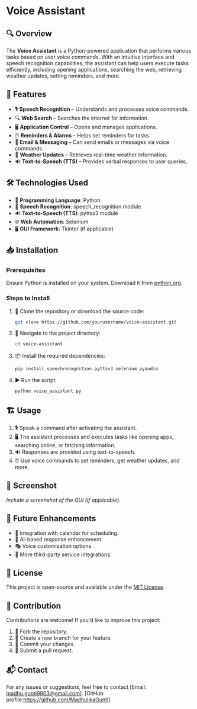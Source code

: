 # Voice Assistant

## 🔍 Overview
The **Voice Assistant** is a Python-powered application that performs various tasks based on user voice commands. With an intuitive interface and speech recognition capabilities, the assistant can help users execute tasks efficiently, including opening applications, searching the web, retrieving weather updates, setting reminders, and more.

## 🚀 Features
- 🎙 **Speech Recognition** – Understands and processes voice commands.
- 🔍 **Web Search** – Searches the internet for information.
- 🖥 **Application Control** – Opens and manages applications.
- ⏰ **Reminders & Alarms** – Helps set reminders for tasks.
- 📧 **Email & Messaging** – Can send emails or messages via voice commands.
- 📌 **Weather Updates** – Retrieves real-time weather information.
- 🔊 **Text-to-Speech (TTS)** – Provides verbal responses to user queries.

## 🛠 Technologies Used
- 🐍 **Programming Language**: Python
- 🎤 **Speech Recognition**: speech_recognition module
- 🔊 **Text-to-Speech (TTS)**: pyttsx3 module
- 🌐 **Web Automation**: Selenium
- 🖥 **GUI Framework**: Tkinter (if applicable)

## 📥 Installation
### Prerequisites
Ensure Python is installed on your system. Download it from [python.org](https://www.python.org/).

### Steps to Install
1. 📂 Clone the repository or download the source code:
   ```sh
   git clone https://github.com/yourusername/voice-assistant.git
   ```
2. 📌 Navigate to the project directory:
   ```sh
   cd voice-assistant
   ```
3. 📦 Install the required dependencies:
   ```sh
   pip install speechrecognition pyttsx3 selenium pyaudio
   ```
4. ▶ Run the script:
   ```sh
   python voice_assistant.py
   ```

## 🏗 Usage
1. 🎙 Speak a command after activating the assistant.
2. 🖥 The assistant processes and executes tasks like opening apps, searching online, or fetching information.
3. 🔊 Responses are provided using text-to-speech.
4. ⏰ Use voice commands to set reminders, get weather updates, and more.

## 📸 Screenshot
*Include a screenshot of the GUI (if applicable).*

## 🔮 Future Enhancements
- 📅 Integration with calendar for scheduling.
- 🤖 AI-based response enhancement.
- 🎭 Voice customization options.
- 🔗 More third-party service integrations.

## 📜 License
This project is open-source and available under the [MIT License](LICENSE).

## 🤝 Contribution
Contributions are welcome! If you'd like to improve this project:
1. 🍴 Fork the repository.
2. 🌱 Create a new branch for your feature.
3. 💾 Commit your changes.
4. 🔄 Submit a pull request.

## 📬 Contact
For any issues or suggestions, feel free to contact 
[Email: madhu.gunti9903@gmail.com].
[GitHub profile:https://github.com/MadhulikaGunti]

